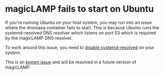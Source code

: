 # magicLAMP fails to start on Ubuntu

If you're running Ubuntu on your host system, you may run into an issue
where the dnsmasq container fails to start. This is because Ubuntu runs
the systemd-resolved DNS resolver which listens on port 53 which is required
by the magicLAMP DNS resolver.

To work around this issue, you need to
[disable systemd-resolved](https://askubuntu.com/questions/907246/how-to-disable-systemd-resolved-in-ubuntu)
on your system.

This is an [known issue](https://github.com/chrisnharvey/magicLAMP/issues/8)
and will be resolved in a future version of magicLAMP.